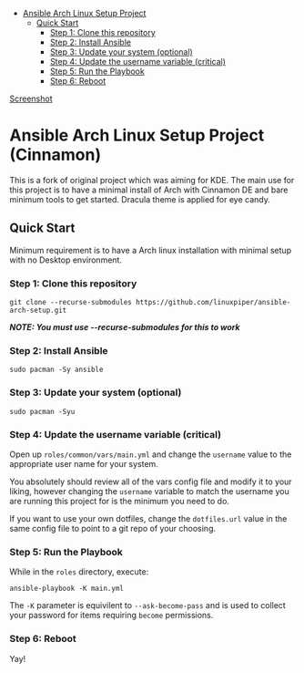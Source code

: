 - [Ansible Arch Linux Setup Project](#ansible-arch-linux-setup-project)
  - [Quick Start](#quick-start)
    - [Step 1: Clone this repository](#step-1-clone-this-repository)
    - [Step 2: Install Ansible](#step-2-install-ansible)
    - [Step 3: Update your system (optional)](#step-3-update-your-system-optional)
    - [Step 4: Update the username variable (critical)](#step-4-update-the-username-variable-critical)
    - [Step 5: Run the Playbook](#step-5-run-the-playbook)
    - [Step 6: Reboot](#step-6-reboot)


[Screenshot](images/screenshot.png)


# Ansible Arch Linux Setup Project (Cinnamon)
This is a fork of original project which was aiming for KDE. The main use for this project is to have a minimal install of Arch with Cinnamon DE and bare minimum tools to get started. Dracula theme is applied for eye candy.



## Quick Start

Minimum requirement is to have a Arch linux installation with minimal setup with no Desktop environment. 

### Step 1: Clone this repository
`git clone --recurse-submodules https://github.com/linuxpiper/ansible-arch-setup.git`

***NOTE: You must use --recurse-submodules for this to work***

### Step 2: Install Ansible
`sudo pacman -Sy ansible`

### Step 3: Update your system (optional)
`sudo pacman -Syu`


### Step 4: Update the username variable (critical)

Open up `roles/common/vars/main.yml` and change the `username` value to the appropriate user name for your system.

You absolutely should review all of the vars config file and modify it to your liking, however changing the `username` variable to match the username you are running this project for is the minimum you need to do.

If you want to use your own dotfiles, change the `dotfiles.url` value in the same config file to point to a git repo of your choosing.

### Step 5: Run the Playbook
While in the `roles` directory, execute:

`ansible-playbook -K main.yml`

The `-K` parameter is equivilent to `--ask-become-pass` and is used to collect your password for items requiring `become` permissions. 


### Step 6: Reboot
Yay!

